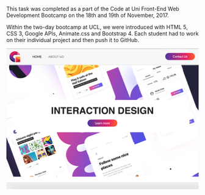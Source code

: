 This task was completed as a part of the Code at Uni Front-End Web Development Bootcamp on the 18th and 19th of November, 2017.

Within the two-day bootcamp at UCL, we were introduced with HTML 5, CSS 3, Google APIs, Animate.css and Bootstrap 4. 
Each student had to work on their individual project and then push it to GitHub.

![IxDHomePage](https://github.com/olgaloboda/FrontEnd-Web-Development-UCL-Bootcamp/blob/master/img/CodeAtUni.png)

